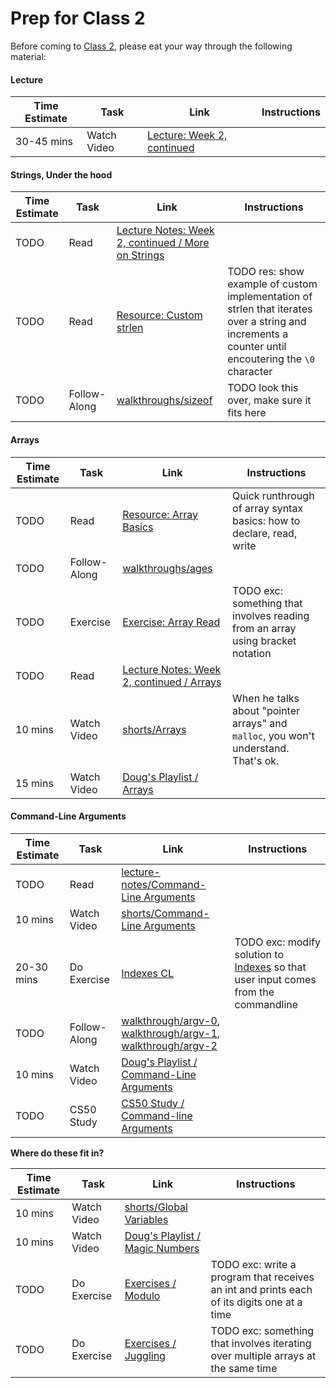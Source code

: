 # Prep for Class 2

Before coming to [Class 2](../class2), please eat your way through the following material:

#### Lecture
Time Estimate | Task | Link | Instructions
--------------|------|------|-------------
30-45 mins | Watch Video | [Lecture: Week 2, continued](TODO)

#### Strings, Under the hood
Time Estimate | Task | Link | Instructions
--------------|------|------|-------------
TODO | Read | [Lecture Notes: Week 2, continued / More on Strings](http://cdn.cs50.net/2015/fall/lectures/2/w/notes2w/notes2w.html#more_on_strings)
TODO | Read | [Resource: Custom strlen](../resources/customstrlen) | TODO res: show example of custom implementation of strlen that iterates over a string and increments a counter until encoutering the `\0` character
TODO | Follow-Along | [walkthroughs/sizeof](https://youtu.be/6o-w4CIWP84?list=PLhQjrBD2T380JCGC3qD3nGpqt8iIjx2fV) | TODO look this over, make sure it fits here

#### Arrays
Time Estimate | Task | Link | Instructions
--------------|------|------|-------------
TODO | Read | [Resource: Array Basics](../resources/basics) | Quick runthrough of array syntax basics: how to declare, read, write
TODO | Follow-Along | [walkthroughs/ages](https://www.youtube.com/watch?v=dYVU9nFYybU&list=PLhQjrBD2T380sc-fXwl1sviA-twxFduVU) 
TODO | Exercise | [Exercise: Array Read](../exercises/array-read) | TODO exc: something that involves reading from an array using bracket notation
TODO | Read | [Lecture Notes: Week 2, continued / Arrays](http://cdn.cs50.net/2015/fall/lectures/2/w/notes2w/notes2w.html#arrays)
10 mins | Watch Video | [shorts/Arrays](https://www.youtube.com/watch?v=7mOJN1c1JEo&index=1&list=PLhQjrBD2T381wyZt81eGNZuZ4rzOos-AF) | When he talks about "pointer arrays" and `malloc`, you won't understand. That's ok.
15 mins | Watch Video | [Doug's Playlist / Arrays](https://www.youtube.com/watch?v=pBqyy8NwzqY&list=PLhQjrBD2T383cKxax1sP6rKA3Q1JGrgcE&index=3) 

#### Command-Line Arguments
Time Estimate | Task | Link | Instructions
--------------|------|------|-------------
TODO | Read | [lecture-notes/Command-Line Arguments](http://cdn.cs50.net/2015/fall/lectures/2/w/notes2w/notes2w.html#command_line_arguments)
10 mins | Watch Video | [shorts/Command-Line Arguments](https://www.youtube.com/watch?v=X8PmYwnbLKM&list=PLhQjrBD2T381wyZt81eGNZuZ4rzOos-AF&index=3)
20-30 mins | Do Exercise | [Indexes CL](TODO) | TODO exc: modify solution to [Indexes]() so that user input comes from the commandline
TODO | Follow-Along | [walkthrough/argv-0](TODO), [walkthrough/argv-1](TODO), [walkthrough/argv-2](TODO)
10 mins | Watch Video | [Doug's Playlist / Command-Line Arguments](https://www.youtube.com/watch?v=eDI5Wqjq2a0&index=5&list=PLhQjrBD2T383cKxax1sP6rKA3Q1JGrgcE)
TODO | CS50 Study | [CS50 Study / Command-line Arguments](https://study.cs50.net/argv)


**Where do these fit in?**

Time Estimate | Task | Link | Instructions
--------------|------|------|-------------
10 mins | Watch Video | [shorts/Global Variables](https://www.youtube.com/watch?v=F5feTW3CAZs&index=4&list=PLhQjrBD2T381wyZt81eGNZuZ4rzOos-AF)
10 mins | Watch Video | [Doug's Playlist / Magic Numbers](https://www.youtube.com/watch?v=z_Nh9yt4d_s&index=6&list=PLhQjrBD2T383cKxax1sP6rKA3Q1JGrgcE)
TODO | Do Exercise | [Exercises / Modulo](TODO) | TODO exc: write a program that receives an int and prints each of its digits one at a time
TODO | Do Exercise | [Exercises / Juggling](TODO) | TODO exc: something that involves iterating over multiple arrays at the same time

